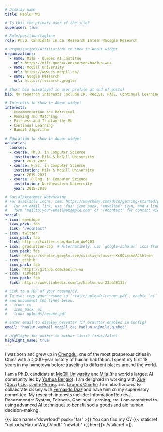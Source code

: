 ```yaml
---
# Display name
title: Haolun Wu

# Is this the primary user of the site?
superuser: true

# Role/position/tagline
role: Ph.D. Candidate in CS, Research Intern @Google Research

# Organizations/Affiliations to show in About widget
organizations:
  - name: Mila - Quebec AI Institue
    url: https://mila.quebec/en/person/haolun-wu/
  - name: McGill University
    url: https://www.cs.mcgill.ca/
  - name: Google Research
    url: https://research.google/

# Short bio (displayed in user profile at end of posts)
bio: My research interests include IR, RecSys, FATE, Continual Learning etc. I am commited to using AI techniques for benefiting data-driven decision-making in human lives.

# Interests to show in About widget
interests:
  - Recommendation and Retrieval
  - Ranking and Matching
  - Fairness and Trustworthy ML
  - Continual Learning
  - Bandit Algorithm

# Education to show in About widget
education:
  courses:
  - course: Ph.D. in Computer Science
    institution: Mila & McGill University
    year: 2021-2025
  - course: M.Sc. in Computer Science
    institution: Mila & McGill University
    year: 2019-2021
  - course: B.Eng. in Computer Science
    institution: Northeastern University
    year: 2015-2019

# Social/Academic Networking
# For available icons, see: https://wowchemy.com/docs/getting-started/page-builder/#icons
#   For an email link, use "fas" icon pack, "envelope" icon, and a link in the
#   form "mailto:your-email@example.com" or "/#contact" for contact widget.
social:
- icon: envelope
  icon_pack: fas
  link: '/#contact'
- icon: twitter
  icon_pack: fab
  link: https://twitter.com/Haolun_Wu0203
- icon: graduation-cap  # Alternatively, use `google-scholar` icon from `ai` icon pack
  icon_pack: fas
  link: https://scholar.google.com/citations?user=-KcBDLcAAAAJ&hl=en
- icon: github
  icon_pack: fab
  link: https://github.com/haolun-wu
- icon: linkedin
  icon_pack: fab
  link: https://www.linkedin.com/in/haolun-wu-23ba08133/

# Link to a PDF of your resume/CV.
# To use: copy your resume to `static/uploads/resume.pdf`, enable `ai` icons in `params.toml`, 
# and uncomment the lines below.
# - icon: cv
#   icon_pack: ai
#   link: uploads/resume.pdf

# Enter email to display Gravatar (if Gravatar enabled in Config)
email: "haolun.wu@mail.mcgill.ca; haolun.wu@mila.quebec"

# Highlight the author in author lists? (true/false)
highlight_name: true
---
```


I was born and grew up in [Chengdu](https://en.wikipedia.org/wiki/Chengdu), one of the most prosperous cities in China with a 4,000-year history of human habitation. I spent my first 18 years in my hometown before traveling to different places around the world. 

I am a Ph.D. candidate at [McGill University](https://www.mcgill.ca/about/history) and [Mila](https://mila.quebec/en/) (the world's largest AI community led by [Yoshua Bengio](https://scholar.google.com/citations?user=kukA0LcAAAAJ&hl=en)). 
I am delighted in working with [Xue (Steve) Liu](https://scholar.google.com/citations?user=rfLIRakAAAAJ&hl=en), [Joelle Pineau](https://scholar.google.com/citations?user=CEt6_mMAAAAJ&hl=en), and [Laurent Charlin](https://scholar.google.com/citations?user=Cul0g2YAAAAJ&hl=en).
I am also honored to collaborate closely with [Fernando Diaz](https://scholar.google.com/citations?user=212SLn0AAAAJ&hl=en) and have him on my supervisory committee.
My research interests include: Information Retrieval, Recommender System, Fairness, Continual Learning, etc.
I am committed to using advanced AI techniques to benefit social goods and aid human decision-making.



{{< icon name="download" pack="fas" >}} You can find my CV {{< staticref "uploads/HaolunWu_CV.pdf" "newtab" >}}here{{< /staticref >}}.
